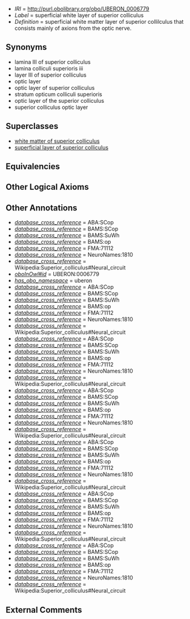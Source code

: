  * *IRI* = http://purl.obolibrary.org/obo/UBERON_0006779
 * *Label* = superficial white layer of superior colliculus
 * *Definition* = superficial white matter layer of superior collilculus that consists mainly of axions from the optic nerve.

## Synonyms

 * lamina III of superior colliculus
 * lamina colliculi superioris iii
 * layer III of superior colliculus
 * optic layer
 * optic layer of superior colliculus
 * stratum opticum colliculi superioris
 * optic layer of the superior colliculus
 * superior colliculus optic layer

## Superclasses

 * [white matter of superior colliculus](../../UBERON/86/UBERON_0006786.md)
 * [superficial layer of superior colliculus](../../UBERON/91/UBERON_0006791.md)

## Equivalencies


## Other Logical Axioms


## Other Annotations

 * *[database_cross_reference](../../ef/oboInOwl#hasDbXref.md)* = ABA:SCop
 * *[database_cross_reference](../../ef/oboInOwl#hasDbXref.md)* = BAMS:SCop
 * *[database_cross_reference](../../ef/oboInOwl#hasDbXref.md)* = BAMS:SuWh
 * *[database_cross_reference](../../ef/oboInOwl#hasDbXref.md)* = BAMS:op
 * *[database_cross_reference](../../ef/oboInOwl#hasDbXref.md)* = FMA:71112
 * *[database_cross_reference](../../ef/oboInOwl#hasDbXref.md)* = NeuroNames:1810
 * *[database_cross_reference](../../ef/oboInOwl#hasDbXref.md)* = Wikipedia:Superior_colliculus#Neural_circuit
 * *[oboInOwl#id](../../id/oboInOwl#id.md)* = UBERON:0006779
 * *[has_obo_namespace](../../ce/oboInOwl#hasOBONamespace.md)* = uberon
 * *[database_cross_reference](../../ef/oboInOwl#hasDbXref.md)* = ABA:SCop
 * *[database_cross_reference](../../ef/oboInOwl#hasDbXref.md)* = BAMS:SCop
 * *[database_cross_reference](../../ef/oboInOwl#hasDbXref.md)* = BAMS:SuWh
 * *[database_cross_reference](../../ef/oboInOwl#hasDbXref.md)* = BAMS:op
 * *[database_cross_reference](../../ef/oboInOwl#hasDbXref.md)* = FMA:71112
 * *[database_cross_reference](../../ef/oboInOwl#hasDbXref.md)* = NeuroNames:1810
 * *[database_cross_reference](../../ef/oboInOwl#hasDbXref.md)* = Wikipedia:Superior_colliculus#Neural_circuit
 * *[database_cross_reference](../../ef/oboInOwl#hasDbXref.md)* = ABA:SCop
 * *[database_cross_reference](../../ef/oboInOwl#hasDbXref.md)* = BAMS:SCop
 * *[database_cross_reference](../../ef/oboInOwl#hasDbXref.md)* = BAMS:SuWh
 * *[database_cross_reference](../../ef/oboInOwl#hasDbXref.md)* = BAMS:op
 * *[database_cross_reference](../../ef/oboInOwl#hasDbXref.md)* = FMA:71112
 * *[database_cross_reference](../../ef/oboInOwl#hasDbXref.md)* = NeuroNames:1810
 * *[database_cross_reference](../../ef/oboInOwl#hasDbXref.md)* = Wikipedia:Superior_colliculus#Neural_circuit
 * *[database_cross_reference](../../ef/oboInOwl#hasDbXref.md)* = ABA:SCop
 * *[database_cross_reference](../../ef/oboInOwl#hasDbXref.md)* = BAMS:SCop
 * *[database_cross_reference](../../ef/oboInOwl#hasDbXref.md)* = BAMS:SuWh
 * *[database_cross_reference](../../ef/oboInOwl#hasDbXref.md)* = BAMS:op
 * *[database_cross_reference](../../ef/oboInOwl#hasDbXref.md)* = FMA:71112
 * *[database_cross_reference](../../ef/oboInOwl#hasDbXref.md)* = NeuroNames:1810
 * *[database_cross_reference](../../ef/oboInOwl#hasDbXref.md)* = Wikipedia:Superior_colliculus#Neural_circuit
 * *[database_cross_reference](../../ef/oboInOwl#hasDbXref.md)* = ABA:SCop
 * *[database_cross_reference](../../ef/oboInOwl#hasDbXref.md)* = BAMS:SCop
 * *[database_cross_reference](../../ef/oboInOwl#hasDbXref.md)* = BAMS:SuWh
 * *[database_cross_reference](../../ef/oboInOwl#hasDbXref.md)* = BAMS:op
 * *[database_cross_reference](../../ef/oboInOwl#hasDbXref.md)* = FMA:71112
 * *[database_cross_reference](../../ef/oboInOwl#hasDbXref.md)* = NeuroNames:1810
 * *[database_cross_reference](../../ef/oboInOwl#hasDbXref.md)* = Wikipedia:Superior_colliculus#Neural_circuit
 * *[database_cross_reference](../../ef/oboInOwl#hasDbXref.md)* = ABA:SCop
 * *[database_cross_reference](../../ef/oboInOwl#hasDbXref.md)* = BAMS:SCop
 * *[database_cross_reference](../../ef/oboInOwl#hasDbXref.md)* = BAMS:SuWh
 * *[database_cross_reference](../../ef/oboInOwl#hasDbXref.md)* = BAMS:op
 * *[database_cross_reference](../../ef/oboInOwl#hasDbXref.md)* = FMA:71112
 * *[database_cross_reference](../../ef/oboInOwl#hasDbXref.md)* = NeuroNames:1810
 * *[database_cross_reference](../../ef/oboInOwl#hasDbXref.md)* = Wikipedia:Superior_colliculus#Neural_circuit
 * *[database_cross_reference](../../ef/oboInOwl#hasDbXref.md)* = ABA:SCop
 * *[database_cross_reference](../../ef/oboInOwl#hasDbXref.md)* = BAMS:SCop
 * *[database_cross_reference](../../ef/oboInOwl#hasDbXref.md)* = BAMS:SuWh
 * *[database_cross_reference](../../ef/oboInOwl#hasDbXref.md)* = BAMS:op
 * *[database_cross_reference](../../ef/oboInOwl#hasDbXref.md)* = FMA:71112
 * *[database_cross_reference](../../ef/oboInOwl#hasDbXref.md)* = NeuroNames:1810
 * *[database_cross_reference](../../ef/oboInOwl#hasDbXref.md)* = Wikipedia:Superior_colliculus#Neural_circuit

## External Comments

